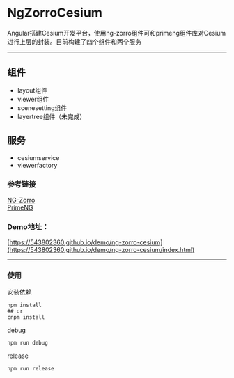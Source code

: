 # NgZorroCesium

Angular搭建Cesium开发平台，使用ng-zorro组件可和primeng组件库对Cesium进行上层的封装。目前构建了四个组件和两个服务  

---

## 组件

- layout组件
- viewer组件
- scenesetting组件
- layertree组件（未完成）

## 服务

- cesiumservice
- viewerfactory

### 参考链接
[NG-Zorro](https://ng.ant.design/)  
[PrimeNG](https://www.primefaces.org/primeng/#/)  


### Demo地址：

[https://543802360.github.io/demo/ng-zorro-cesium](https://543802360.github.io/demo/ng-zorro-cesium/index.html)  

---

### 使用

安装依赖
```
npm install
## or 
cnpm install

```

debug

```
npm run debug
```

release

```
npm run release
```
